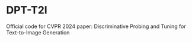 # DPT-T2I
Official code for CVPR 2024 paper: Discriminative Probing and Tuning for Text-to-Image Generation
